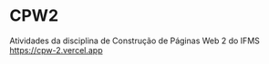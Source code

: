 # CPW2
Atividades da disciplina de Construção de Páginas Web 2 do IFMS
 <br>
https://cpw-2.vercel.app
